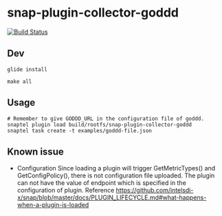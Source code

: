 # snap-plugin-collector-goddd

[![Build Status](https://travis-ci.org/swhsiang/snap-plugin-collector-goddd.svg?branch=master)](https://travis-ci.org/swhsiang/snap-plugin-collector-goddd)

## Dev

```{shell}
glide install

make all
```

## Usage

```{shell}
# Remember to give GODDD_URL in the configuration file of goddd.
snaptel plugin load build/rootfs/snap-plugin-collector-goddd
snaptel task create -t examples/goddd-file.json
```

## Known issue

* Configuration
Since loading a plugin will trigger GetMetricTypes() and GetConfigPolicy(), there is not configuration file uploaded. 
The plugin can not have the value of endpoint which is specified in the configuration of plugin.
Reference https://github.com/intelsdi-x/snap/blob/master/docs/PLUGIN_LIFECYCLE.md#what-happens-when-a-plugin-is-loaded

